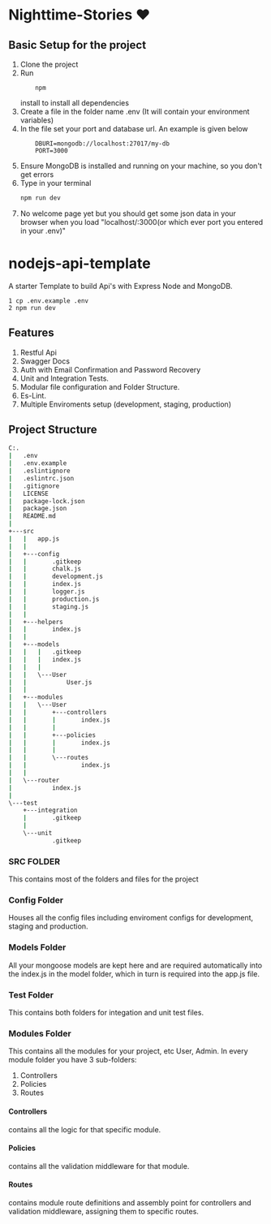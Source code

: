 # Nighttime-Stories :heart:
## Basic Setup for the project

1. Clone the project
2. Run 
    ```
        npm
    ```
     install to install all dependencies
3. Create a file in the folder name .env (It will contain your environment variables)
4. In the file set your port and database url. An example is given below
    ```
        DBURI=mongodb://localhost:27017/my-db
        PORT=3000
    ```
5. Ensure MongoDB is installed and running on your machine, so you don't get errors
6. Type in your terminal
    ```bash
    npm run dev
    ```
7. No welcome page yet but you should get some json data in your browser when you load "localhost/:3000(or which ever port you entered in your .env)"


# nodejs-api-template

A starter Template to build Api's with Express Node and MongoDB.

```
1 cp .env.example .env
2 npm run dev
```
## Features

1. Restful Api
2. Swagger Docs
3. Auth with Email Confirmation and Password Recovery
4. Unit and Integration Tests.
5. Modular file configuration and Folder Structure.
6. Es-Lint.
7. Multiple Enviroments setup (development, staging, production)

## Project Structure

```bash
C:.
|   .env
|   .env.example
|   .eslintignore
|   .eslintrc.json
|   .gitignore
|   LICENSE
|   package-lock.json
|   package.json
|   README.md
|
+---src
|   |   app.js
|   |
|   +---config
|   |       .gitkeep
|   |       chalk.js
|   |       development.js
|   |       index.js
|   |       logger.js
|   |       production.js
|   |       staging.js
|   |
|   +---helpers
|   |       index.js
|   |
|   +---models
|   |   |   .gitkeep
|   |   |   index.js
|   |   |
|   |   \---User
|   |           User.js
|   |
|   +---modules
|   |   \---User
|   |       +---controllers
|   |       |       index.js
|   |       |
|   |       +---policies
|   |       |       index.js
|   |       |
|   |       \---routes
|   |               index.js
|   |
|   \---router
|           index.js
|
\---test
    +---integration
    |       .gitkeep
    |
    \---unit
            .gitkeep
```

### SRC FOLDER

This contains most of the folders and  files for the project

### Config Folder

Houses all the config files including enviroment configs for development, staging and production.

### Models Folder

All your mongoose models are kept here and are required automatically into the index.js in the model folder, which in turn is required into the app.js file.

### Test Folder

This contains both folders for integation and unit test files.

### Modules Folder

This contains all the modules for your project, etc User, Admin. In every module folder you have 3 sub-folders:

1. Controllers
2. Policies
3. Routes

#### Controllers

contains all the logic for that specific module.

#### Policies

contains all the validation middleware for that module.

#### Routes

contains module route definitions and assembly point for controllers and validation middleware, assigning them to specific routes.
